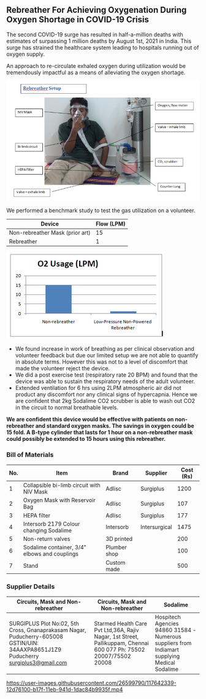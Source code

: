 ## Rebreather For Achieving Oxygenation During Oxygen Shortage in COVID-19 Crisis

The second COVID-19 surge has resulted in half-a-million deaths with estimates of surpassing 1 million deaths by August 1st, 2021 in India. This surge has strained the healthcare system leading to hospitals running out of oxygen supply. 

An approach to re-circulate exhaled oxygen during utilization would be tremendously impactful as a means of alleviating the oxygen shortage.

![Setup](img/setup.png)

We performed a benchmark study to test the gas utilization on a volunteer. 

Device | Flow (LPM)
----|-----
Non-rebreather Mask (prior art) | 15
Rebreather | 1


![File](img/file.png)


- We found increase in work of breathing as per clinical observation and volunteer feedback but due our limited setup we are not able to quantify in absolute terms. However this was not to a level of discomfort that made the volunteer reject the device.
- We did a post exercise test (respiratory rate 20 BPM) and found that the device was able to sustain the respiratory needs of the adult volunteer.
- Extended ventilation for 6 hrs using 2LPM atmospheric air did not product any discomfort nor any clinical signs of hypercapnia. Hence we are confident that 2kg Sodalime CO2 scrubber is able to wash out CO2 in the circuit to normal breathable levels.

**We are confident this device would be effective with patients on non-rebreather and standard oxygen masks. The savings in oxygen could be 15 fold.  A B-type cylinder that lasts for 1 hour on a non-rebreather mask could possibly be extended to 15 hours using this rebreather.**
### Bill of Materials

No. | Item | Brand | Supplier | Cost (Rs)
----|----- | ------| ---------| ----
1	| Collapsible bi-limb circuit with NIV Mask | Adlisc | Surgiplus | 1200
2|Oxygen Mask with Reservoir Bag|Adlisc|Surgiplus|107
3|HEPA filter|Adlisc|Surgiplus|177
4|Intersorb 2179 Colour changing Sodalime|Intersorb|Intersurgical|1475
5|Non-return valves|3D printed||200
6|Sodalime container, 3/4" elbows and couplings | Plumber shop||100
7|Stand|Custom made||500

### Supplier Details
Circuits, Mask and Non-rebreather | Circuits, Mask and Non-rebreather |	Sodalime
----|----- | ------
SURGIPLUS Plot No:02, 5th Cross, Gnanaprakasam Nagar, Puducherry-605008 GSTIN/UIN: 34AAXPA8651J1Z9 Puducherry surgiplus3@gmail.com | Starmed Health Care Pvt Ltd,36A, Rajiv Nagar, 1st Street, Pallikuppam, Chennai 600 077 Ph: 75502 20007/75502 20008 | Hospitech Agencies 94860 31584 -Numerous suppliers from Indiamart supplying Medical Sodalime


https://user-images.githubusercontent.com/26599790/117642339-12d76100-b17f-11eb-941d-1dac84b9935f.mp4

